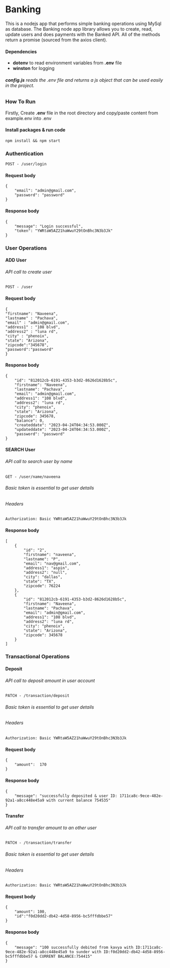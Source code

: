 # Banking

This is a nodejs app that performs simple banking operations using MySql as database. The Banking node app library allows you to create, read, update users and does payments with the Banked API. All of the methods return a promise (sourced from the axios client).
#### Dependencies
- **dotenv** to read environment variables from **.env** file
- **winston** for logging

###### **config.js** reads the .env file and returns a js object that can be used easily in the project.

### How To Run
Firstly, Create **.env** file in the root directory and copy/paste content from example.env into .env

#### Install packages & run code
```
npm install && npm start
```

### Authentication
``POST - /user/login``
#### Request body
```
{
    "email": "admin@gmail.com",
    "password": "password"
}
```
#### Response body
```
{
    "message": "Login successful",
    "token": "YWRtaW5AZ21haWwuY29tOnBhc3N3b3Jk"
}
```
### User Operations
#### ADD User
###### API call to create user
``POST - /user``
#### Request body
```
{
"firstname": "Naveena",
"lastname" : "Pachava",
"email" : "admin@gmail.com",
"address1" : "108 blvd",
"address2" : "luna rd",
"city" : "phenoix",
"state": "Arizona",
"zipcode":"345678",
"password":"password"
}
```
#### Response body
```
{
    "id": "812012cb-6191-4353-b3d2-8626d1628b5c",
    "firstname": "Naveena",
    "lastname": "Pachava",
    "email": "admin@gmail.com",
    "address1": "108 blvd",
    "address2": "luna rd",
    "city": "phenoix",
    "state": "Arizona",
    "zipcode": 345678,
    "balance": 0,
    "createddate": "2023-04-24T04:34:53.000Z",
    "updateddate": "2023-04-24T04:34:53.000Z",
    "password": "password"
}
```

#### SEARCH User
###### API call to search user by name 
``GET - /user/name/naveena``
###### Basic token is essential to get user details
###### Headers
``Authorization: Basic YWRtaW5AZ21haWwuY29tOnBhc3N3b3Jk``
#### Response body
```
[
    {
        "id": "2",
        "firstname": "naveena",
        "lastname": "P",
        "email": "nav@gmail.com",
        "address1": "aspin",
        "address2": "null",
        "city": "dallas",
        "state": "TX",
        "zipcode": 76224
    },
    {
        "id": "812012cb-6191-4353-b3d2-8626d1628b5c",
        "firstname": "Naveena",
        "lastname": "Pachava",
        "email": "admin@gmail.com",
        "address1": "108 blvd",
        "address2": "luna rd",
        "city": "phenoix",
        "state": "Arizona",
        "zipcode": 345678
    }
]
```

### Transactional Operations
#### Deposit
###### API call to deposit amount in user account
``PATCH - /transaction/deposit``
###### Basic token is essential to get user details
###### Headers
``Authorization: Basic YWRtaW5AZ21haWwuY29tOnBhc3N3b3Jk``
#### Request body
```
{
    "amount":  170
}
```
#### Response body
```
{
    "message": "successfully deposited & user ID: 1711ca8c-9ece-482e-92a1-a8cc448e45a9 with current balance 754535"
}
```

#### Transfer
###### API call to transfer amount to an other user
``PATCH - /transaction/transfer``
###### Basic token is essential to get user details
###### Headers
``Authorization: Basic YWRtaW5AZ21haWwuY29tOnBhc3N3b3Jk``
#### Request body
```
{
    "amount": 100,
    "id":"f0d20dd2-db42-4d58-8956-bc5fffdbbe57"
}
```
#### Response body
```
{
    "message": "100 successfully debited from kavya with ID:1711ca8c-9ece-482e-92a1-a8cc448e45a9 to sunder with ID:f0d20dd2-db42-4d58-8956-bc5fffdbbe57 & CURRENT BALANCE:754415"
}
```

